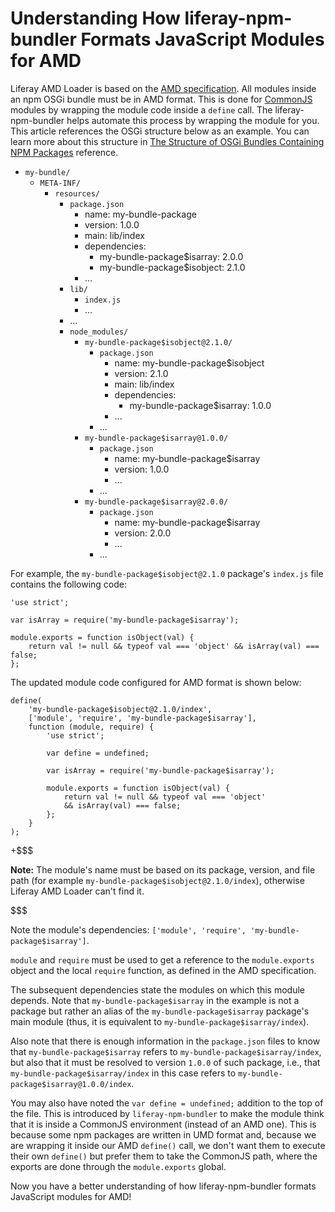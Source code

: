 # Understanding How liferay-npm-bundler Formats JavaScript Modules for AMD [](id=understanding-how-liferay-npm-bundler-formats-javascript-modules-for-amd)

Liferay AMD Loader is based on the 
[AMD specification](https://github.com/amdjs/amdjs-api/wiki/AMD). 
All modules inside an npm OSGi bundle must be in AMD format. This is done for 
[CommonJS](http://www.commonjs.org/) modules by wrapping the module code inside 
a `define` call. The liferay-npm-bundler helps automate this process by wrapping 
the module for you. This article references the OSGi structure below as an 
example. You can learn more about this structure in 
[The Structure of OSGi Bundles Containing NPM Packages](/develop/reference/-/knowledge_base/7-1/the-structure-of-osgi-bundles-containing-npm-packages) 
reference.

- `my-bundle/`
    - `META-INF/`
        - `resources/`
            - `package.json`
                - name: my-bundle-package
                - version: 1.0.0
                - main: lib/index
                - dependencies:
                    - my-bundle-package$isarray: 2.0.0
                    - my-bundle-package$isobject: 2.1.0
                - ...
            - `lib/`
                - `index.js`
                - ...
            - ...
            - `node_modules/`
                - `my-bundle-package$isobject@2.1.0/`
                    - `package.json`
                        - name: my-bundle-package$isobject
                        - version: 2.1.0
                        - main: lib/index
                        - dependencies:
                            - my-bundle-package$isarray: 1.0.0
                        - ...
                    - ...
                - `my-bundle-package$isarray@1.0.0/`
                    - `package.json`
                        - name: my-bundle-package$isarray
                        - version: 1.0.0
                        - ...
                    - ...
                - `my-bundle-package$isarray@2.0.0/`
                    - `package.json`
                        - name: my-bundle-package$isarray
                        - version: 2.0.0
                        - ...
                    - ...

For example, the `my-bundle-package$isobject@2.1.0` package's `index.js` file 
contains the following code:

    'use strict';

    var isArray = require('my-bundle-package$isarray');

    module.exports = function isObject(val) {
        return val != null && typeof val === 'object' && isArray(val) === false;
    };

The updated module code configured for AMD format is shown below:

    define(
        'my-bundle-package$isobject@2.1.0/index', 
        ['module', 'require', 'my-bundle-package$isarray'], 
        function (module, require) {
            'use strict';

            var define = undefined;

            var isArray = require('my-bundle-package$isarray');

            module.exports = function isObject(val) {
                return val != null && typeof val === 'object' 
                && isArray(val) === false;
            };
        }
    );

+$$$

**Note:** The module's name must be based on its package, version, and file path 
(for example `my-bundle-package$isobject@2.1.0/index`), otherwise Liferay AMD 
Loader can't find it. 

$$$

Note the module's dependencies: 
`['module', 'require', 'my-bundle-package$isarray']`.

`module` and `require` must be used to get a reference to the `module.exports` 
object and the local `require` function, as defined in the AMD specification. 

The subsequent dependencies state the modules on which this module depends. Note 
that `my-bundle-package$isarray` in the example is not a package but rather an 
alias of the `my-bundle-package$isarray` package's main module (thus, it is 
equivalent to `my-bundle-package$isarray/index`). 

Also note that there is enough information in the `package.json` files to know 
that `my-bundle-package$isarray` refers to `my-bundle-package$isarray/index`, 
but also that it must be resolved to version `1.0.0` of such package, i.e., that 
`my-bundle-package$isarray/index` in this case refers to 
`my-bundle-package$isarray@1.0.0/index`. 

You may also have noted the `var define = undefined;` addition to the top of the
file. This is introduced by `liferay-npm-bundler` to make the module think that
it is inside a CommonJS environment (instead of an AMD one). This is because
some npm packages are written in UMD format and, because we are wrapping it
inside our AMD `define()` call, we don't want them to execute their own
`define()` but prefer them to take the CommonJS path, where the exports are done
through the `module.exports` global.

Now you have a better understanding of how liferay-npm-bundler formats 
JavaScript modules for AMD! 
